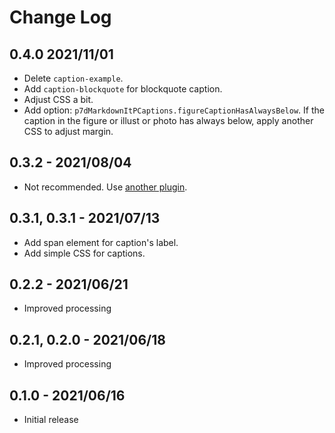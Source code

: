 # Change Log

## 0.4.0 2021/11/01

- Delete `caption-example`.
- Add `caption-blockquote` for blockquote caption.
- Adjust CSS  a bit.
- Add option: `p7dMarkdownItPCaptions.figureCaptionHasAlwaysBelow`. If the caption in the figure or illust or photo has always below, apply another CSS to adjust margin.

## 0.3.2 - 2021/08/04

- Not recommended. Use [another plugin](https://marketplace.visualstudio.com/items?itemName=peaceroad.p7d-markdown-it-figure-with-p-caption).

## 0.3.1, 0.3.1 - 2021/07/13

- Add span element for caption's label.
- Add simple CSS for captions.

## 0.2.2 - 2021/06/21

- Improved processing

## 0.2.1, 0.2.0 - 2021/06/18

- Improved processing

## 0.1.0 - 2021/06/16

- Initial release
